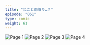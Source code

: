 ```yaml
---
title: "ねこと雨降り…？"
episode: "061"
type: comic
weight: 61
---
```


![Page 1](cut-1.jpg)
![Page 2](cut-2.jpg)
![Page 3](cut-3.jpg)
![Page 4](cut-4.jpg)
